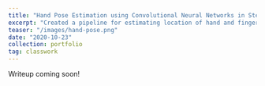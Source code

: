 ```yaml
---
title: "Hand Pose Estimation using Convolutional Neural Networks in Stereoscopic Vision"
excerpt: "Created a pipeline for estimating location of hand and finger keypoints with a stereo camera using deep convolutional neural networks."
teaser: "/images/hand-pose.png"
date: "2020-10-23"
collection: portfolio
tag: classwork
---
```


Writeup coming soon!